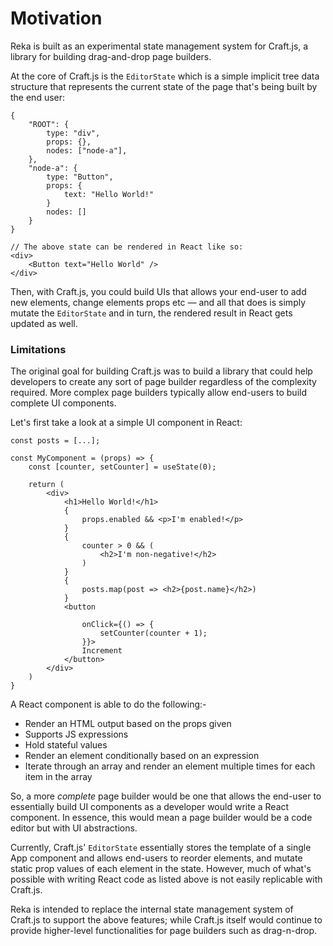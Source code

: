 # Motivation

Reka is built as an experimental state management system for Craft.js, a library for building drag-and-drop page builders.

At the core of Craft.js is the `EditorState` which is a simple implicit tree data structure that represents the current state of the page that's being built by the end user:

```tsx
{
    "ROOT": {
        type: "div",
        props: {},
        nodes: ["node-a"],
    },
    "node-a": {
        type: "Button",
        props: {
            text: "Hello World!"
        }
        nodes: []
    }
}

// The above state can be rendered in React like so:
<div>
    <Button text="Hello World" />
</div>
```

Then, with Craft.js, you could build UIs that allows your end-user to add new elements, change elements props etc &mdash; and all that does is simply mutate the `EditorState` and in turn, the rendered result in React gets updated as well.

### Limitations

The original goal for building Craft.js was to build a library that could help developers to create any sort of page builder regardless of the complexity required. More complex page builders typically allow end-users to build complete UI components.

Let's first take a look at a simple UI component in React:

```tsx
const posts = [...];

const MyComponent = (props) => {
    const [counter, setCounter] = useState(0);

    return (
        <div>
            <h1>Hello World!</h1>
            {
                props.enabled && <p>I'm enabled!</p>
            }
            {
                counter > 0 && (
                    <h2>I'm non-negative!</h2>
                )
            }
            {
                posts.map(post => <h2>{post.name}</h2>)
            }
            <button

                onClick={() => {
                    setCounter(counter + 1);
                }}>
                Increment
            </button>
        </div>
    )
}
```

A React component is able to do the following:-

- Render an HTML output based on the props given
- Supports JS expressions
- Hold stateful values
- Render an element conditionally based on an expression
- Iterate through an array and render an element multiple times for each item in the array

So, a more _complete_ page builder would be one that allows the end-user to essentially build UI components as a developer would write a React component. In essence, this would mean a page builder would be a code editor but with UI abstractions.

Currently, Craft.js' `EditorState` essentially stores the template of a single App component and allows end-users to reorder elements, and mutate static prop values of each element in the state. However, much of what's possible with writing React code as listed above is not easily replicable with Craft.js.

Reka is intended to replace the internal state management system of Craft.js to support the above features; while Craft.js itself would continue to provide higher-level functionalities for page builders such as drag-n-drop.
